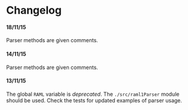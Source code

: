 # Changelog

#### 18/11/15
Parser methods are given comments.

#### 14/11/15
Parser methods are given comments.
 
#### 13/11/15
The global `RAML` variable is *deprecated*. The `./src/raml1Parser` module should be used.
Check the tests for updated examples of parser usage.
